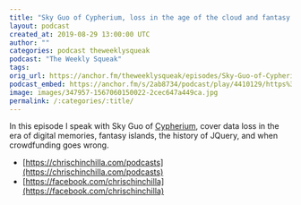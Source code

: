 ```yaml
---
title: "Sky Guo of Cypherium, loss in the age of the cloud and fantasy islands"
layout: podcast
created_at: 2019-08-29 13:00:00 UTC
author: ""
categories: podcast theweeklysqueak
podcast: "The Weekly Squeak"
tags: 
orig_url: https://anchor.fm/theweeklysqueak/episodes/Sky-Guo-of-Cypherium--loss-in-the-age-of-the-cloud-and-fantasy-islands-e553ah
podcast_embed: https://anchor.fm/s/2ab8734/podcast/play/4410129/https%3A%2F%2Fd3ctxlq1ktw2nl.cloudfront.net%2Fstaging%2F2019-7-29%2F22009910-44100-2-f774140f4b65c.m4a
image: images/347957-1567060150022-2cec647a449ca.jpg
permalink: /:categories/:title/
---
```

In this episode I speak with Sky Guo of [Cypherium](https://cypherium.io/), cover data loss in the era of digital memories, fantasy islands, the history of JQuery, and when crowdfunding goes wrong.

- [https://chrischinchilla.com/podcasts](https://chrischinchilla.com/podcasts)
- [https://facebook.com/chrischinchilla](https://facebook.com/chrischinchilla)